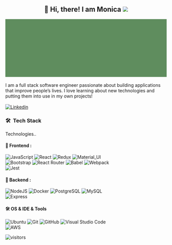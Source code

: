 <div align="center">
  <h2> 
   👋 Hi, there! I am Monica <img src="https://github.githubassets.com/images/mona-whisper.gif" width="30px">
  </h2>
</div>
<img src="https://raw.githubusercontent.com/chaomonica/chaomonica/main/banner.jpg" alt="Banner about Monica Chao">

I am a full stack software engineer passionate about building applications that improve people’s lives.  I love learning about new technologies and putting them into use in my own projects!
<br><br/>
[![Linkedin](https://img.shields.io/badge/-LinkedIn-blue?style=flat&logo=Linkedin&logoColor=white&link=https://www.linkedin.com/in/monica-chao/)](https://www.linkedin.com/in/monica-chao/)

### 🛠 &nbsp;Tech Stack

Technologies..

#### 🌱 Frontend : <br />

![JavaScript](https://img.shields.io/badge/-JavaScript-05122A?style=flat&logo=javascript)
![React](https://img.shields.io/badge/-React-05122A?style=flat&logo=react)
![Redux](https://img.shields.io/badge/-Redux-05122A?style=flat&logo=redux)
![Material_UI](https://img.shields.io/badge/-Material_UI-black?style=flat&logo=material-ui)
<br />
![Bootstrap](https://img.shields.io/badge/-Bootstrap-black?style=flat&logo=bootstrap)
![React Router](https://img.shields.io/badge/-React%20Router-black?style=flat&logo=react-router)
![Babel](https://img.shields.io/badge/-Babel-black?style=flat&logo=babel)
![Webpack](https://img.shields.io/badge/-Webpack-black?style=flat&logo=webpack)
<br />
![Jest](https://img.shields.io/badge/-Jest-black?style=flat&logo=jest)

#### 🌳 Backend : <br />

![NodeJS](http://img.shields.io/badge/-NodeJS-05122A?style=flat&logo=node.js)
![Docker](https://img.shields.io/badge/-Docker-05122A?style=flat&logo=docker&logoColor=2496ed)
![PostgreSQL](https://img.shields.io/badge/-PostgreSQL-05122A?style=flat&logo=postgresql&logoColor=0273B7)
![MySQL](http://img.shields.io/badge/-MySQL-05122A?style=flat&logo=mysql&logoColor=4479A1)
<br />
![Express](http://img.shields.io/badge/-Express-05122A?style=flat&logo=express&logoColor=4479A1)

#### 🛠 OS & IDE & Tools <br />

![Ubuntu](https://img.shields.io/badge/-Ubuntu-black?style=flat&logo=ubuntu)
![Git](https://img.shields.io/badge/-Git-05122A?style=flat&logo=git)
![GitHub](https://img.shields.io/badge/-GitHub-05122A?style=flat&logo=github)
![Visual Studio Code](https://img.shields.io/badge/-Visual%20Studio%20Code-05122A?style=flat&logo=visual-studio-code)
<br />
![AWS](https://img.shields.io/badge/-AWS-05122A?style=flat&logo=amazon-aws)

![visitors](https://visitor-badge.glitch.me/badge?page_id=chaomonica/chaomonica)


<!--
**chaomonica/chaomonica** is a ✨ _special_ ✨ repository because its `README.md` (this file) appears on your GitHub profile.

Here are some ideas to get you started:

- 🔭 I’m currently working on ...
- 🌱 I’m currently learning ...
- 👯 I’m looking to collaborate on ...
- 🤔 I’m looking for help with ...
- 💬 Ask me about ...
- 📫 How to reach me: ...
- 😄 Pronouns: ...
- ⚡ Fun fact: ...
-->
